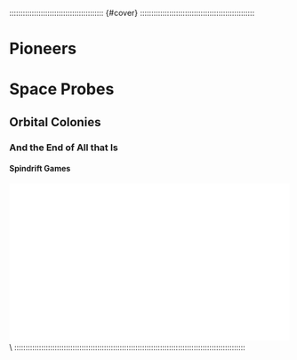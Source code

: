 :::::::::::::::::::::::::::::::::::::::::: {#cover} :::::::::::::::::::::::::::::::::::::::::::::::::::
<h1 class="title">Pioneers</h1>

# Space Probes

## Orbital Colonies

### And the End of All that Is

#### Spindrift Games

![Illuminated by LUMEN](art/lumen.png) \ 
:::::::::::::::::::::::::::::::::::::::::::::::::::::::::::::::::::::::::::::::::::::::::::::::::::::::
